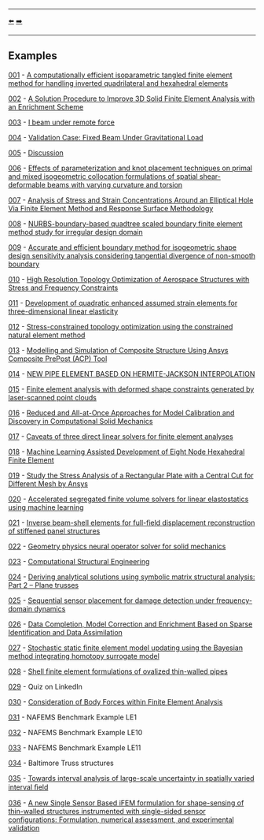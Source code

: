 ***
[⬅️](../README.md "Go up one directory level")
[➡️](../examples/001/README.md "First example")
***

## Examples

[001](001/README.md) - [A computationally efficient isoparametric tangled finite element method for handling inverted quadrilateral and hexahedral elements](https://doi.org/10.1016/j.cma.2023.115897)

[002](002/README.md) - [A Solution Procedure to Improve 3D Solid Finite Element Analysis with an Enrichment Scheme](http://dx.doi.org/10.3390/app13127114)

[003](003/README.md) - [I beam under remote force](https://www.simscale.com/docs/validation-cases/i-beam-under-remote-force/)

[004](004/README.md) - [Validation Case: Fixed Beam Under Gravitational Load](https://www.simscale.com/docs/validation-cases/fixed-beam-under-gravitational-load/)

[005](005/README.md) - [Discussion](https://www.researchgate.net/post/Why_does_the_thermal_expansion_change_with_varying_length_of_cylinder_in_Abaqus)

[006](006/README.md) - [Effects of parameterization and knot placement techniques on primal and mixed isogeometric collocation formulations of spatial shear-deformable beams with varying curvature and torsion](http://dx.doi.org/10.1016/j.camwa.2020.06.006)


[007](007/README.md) - [Analysis of Stress and Strain Concentrations Around an Elliptical Hole Via Finite Element Method and Response Surface Methodology](https://doi.org/10.58491/2735-4202.3175)

[008](008/README.md) - [NURBS-boundary-based quadtree scaled boundary finite element method study for irregular design domain](https://doi.org/10.1016/j.enganabound.2023.12.007)

[009](009/README.md) - [Accurate and efficient boundary method for isogeometric shape design sensitivity analysis considering tangential divergence of non-smooth boundary](http://dx.doi.org/10.21203/rs.3.rs-3838261/v1)

[010](010/README.md) - [High Resolution Topology Optimization of Aerospace Structures with Stress and Frequency Constraints](http://dx.doi.org/10.2514/6.2018-4056)

[011](011/README.md) - [Development of quadratic enhanced assumed strain elements for three-dimensional linear elasticity](https://doi.org/10.1016/j.compstruc.2023.107217)

[012](012/README.md) - [Stress-constrained topology optimization using the constrained natural element method](https://doi.org/10.1007/s00158-024-03786-y)

[013](013/README.md) - [Modelling and Simulation of Composite Structure Using Ansys Composite PrePost (ACP) Tool](https://www.springerprofessional.de/en/modelling-and-simulation-of-composite-structure-using-ansys-comp/27037378)

[014](014/README.md) - [NEW PIPE ELEMENT BASED ON HERMITE-JACKSON INTERPOLATION](https://doi.org/10.1051/m2an/2024027)

[015](015/README.md) - [Finite element analysis with deformed shape constraints generated by laser-scanned point clouds](https://doi.org/10.1002/nme.7555)

[016](016/README.md) - [Reduced and All-at-Once Approaches for Model Calibration and Discovery in Computational Solid Mechanics](https://doi.org/10.1115/1.4066118)

[017](017/README.md) - [Caveats of three direct linear solvers for finite element analyses](https://doi.org/10.1002/nme.7545)

[018](018/README.md) - [Machine Learning Assisted Development of Eight Node Hexahedral Finite Element](http://dx.doi.org/10.1007/978-981-97-1306-6_20)

[019](019/README.md) - [Study the Stress Analysis of a Rectangular Plate with a Central Cut for Different Mesh by Ansys ](https://doi.org/10.9756/IAJSE/V10I2/IAJSE1021)

[020](020/README.md) - [Accelerated segregated finite volume solvers for linear elastostatics using machine learning](https://doi.org/10.1016/j.advengsoft.2024.103763)

[021](021/README.md) - [Inverse beam-shell elements for full-field displacement reconstruction of stiffened panel structures](https://doi.org/10.1016/j.finel.2024.104235)

[022](022/README.md) - [Geometry physics neural operator solver for solid mechanics](https://doi.org/10.1111/mice.13405)

[023](023/README.md) - [Computational Structural Engineering](https://www.cgcae.com/the-fem-handbook/)

[024](024/README.md) - [Deriving analytical solutions using symbolic matrix structural analysis: Part 2 – Plane trusses](https://doi.org/10.1016/j.heliyon.2025.e42372)

[025](025/README.md) - [Sequential sensor placement for damage detection under frequency-domain dynamics](https://doi.org/10.1016/j.finel.2025.104315)

[026](026/README.md) - [Data Completion, Model Correction and Enrichment Based on Sparse Identification and Data Assimilation]( https://doi.org/10.3390/app12157458)

[027](027/README.md) - [Stochastic static finite element model updating using the Bayesian method integrating homotopy surrogate model](https://doi.org/10.1016/j.compstruc.2025.107769)

[028](028/README.md) - [Shell finite element formulations of ovalized thin-walled pipes](https://doi.org/10.1080/15397734.2025.2505190)

[029](029/README.md) - Quiz on LinkedIn

[030](030/README.md) - [Consideration of Body Forces within Finite Element Analysis](http://dx.doi.org/10.5545/sv-jme.2017.5081)

[031](031/README.md) - NAFEMS Benchmark Example LE1

[032](032/README.md) - NAFEMS Benchmark Example LE10

[033](033/README.md) - NAFEMS Benchmark Example LE11

[034](034/README.md) - Baltimore Truss structures

[035](035/README.md) - [Towards interval analysis of large-scale uncertainty in spatially varied interval ﬁeld](https://doi.org/10.1016/j.apm.2025.116453)

[036](036/README.md) - [A new Single Sensor Based iFEM formulation for shape-sensing of thin-walled structures instrumented with single-sided sensor configurations: Formulation, numerical assessment, and experimental validation](https://doi.org/10.1016/j.ymssp.2025.112700)
